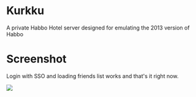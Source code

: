 # Kurkku
 A private Habbo Hotel server designed for emulating the 2013 version of Habbo
 
# Screenshot

Login with SSO and loading friends list works and that's it right now.

![](https://media.discordapp.net/attachments/641088820598538252/696321236741128202/unknown.png)
